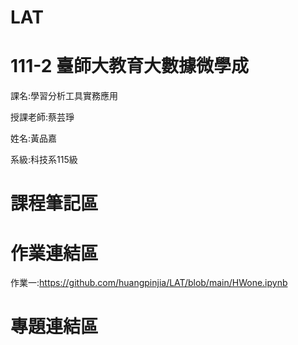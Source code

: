 # LAT
# 111-2 臺師大教育大數據微學成
課名:學習分析工具實務應用

授課老師:蔡芸琤

姓名:黃品嘉

系級:科技系115級


# 課程筆記區


# 作業連結區

作業一:https://github.com/huangpinjia/LAT/blob/main/HWone.ipynb

# 專題連結區
